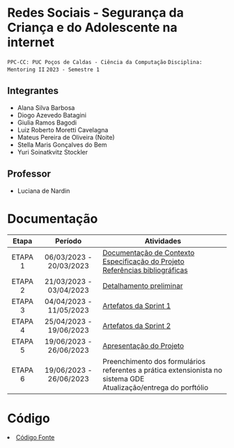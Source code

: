 # Redes Sociais - Segurança da Criança e do Adolescente na internet

`PPC-CC: PUC Poços de Caldas - Ciência da Computação`
`Disciplina: Mentoring II`
`2023 - Semestre 1`

## Integrantes

- Alana Silva Barbosa
- Diogo Azevedo Batagini
- Giulia Ramos Bagodi
- Luiz Roberto Moretti Cavelagna
- Mateus Pereira de Oliveira (Noite)
- Stella Maris Gonçalves do Bem
- Yuri Soinatkvitz Stockler

## Professor

- Luciana de Nardin

# Documentação

| Etapa   | Período                 | Atividades |
|  :----:   |  :----:               | ----------- |
| ETAPA 1 | 06/03/2023 - 20/03/2023 |<a href="docs/1-Documentação de Contexto.md"> Documentação de Contexto</a> <br> <a href="docs/2-Especificação do Projeto.md"> Especificação do Projeto</a> <br> <a href="docs/7-Referências.md"> Referências bibliográficas</a>|
| ETAPA 2 | 21/03/2023 - 03/04/2023 |<a href="docs/3-Detalhamento preliminar.md"> Detalhamento preliminar </a> |
| ETAPA 3 | 04/04/2023 - 11/05/2023 |<a href="docs/4-Sprint 1.md"> Artefatos da Sprint 1</a> |
| ETAPA 4 | 25/04/2023 - 19/06/2023 |<a href="docs/5-Sprint 2.md"> Artefatos da Sprint 2</a> |
| ETAPA 5 | 19/06/2023 - 26/06/2023 |<a href="docs/6-Apresentação do Projeto.md"> Apresentação do Projeto</a> |
| ETAPA 6 | 19/06/2023 - 26/06/2023 |Preenchimento dos formulários referentes a prática extensionista no sistema GDE <br> Atualização/entrega do porftólio| 

# Código

<li><a href="src/README.md"> Código Fonte</a></li>

